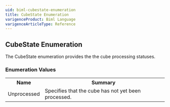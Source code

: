 ```yaml
---
uid: biml-cubestate-enumeration
title: CubeState Enumeration
varigenceProduct: Biml Language
varigenceArticleType: Reference
---
```


## CubeState Enumeration<div class="LanguageSummary"><div class ="SummaryItem">The CubeState enumeration provides the the cube processing statuses.</div></div><div class="EnumValueGroup">### Enumeration Values<table id="EnumValue" class="MemberList"><tbody><tr><th class="MemberNameColumnHeader">Name</th><th class="MemberSummaryColumnHeader">Summary</th></tr><tr class="cd0"><td class="MemberName">Unprocessed</td><td class="MemberSummary"><div class ="SummaryItem">Specifies that the cube has not yet been processed.</div> </td></tr></tbody></table></div>